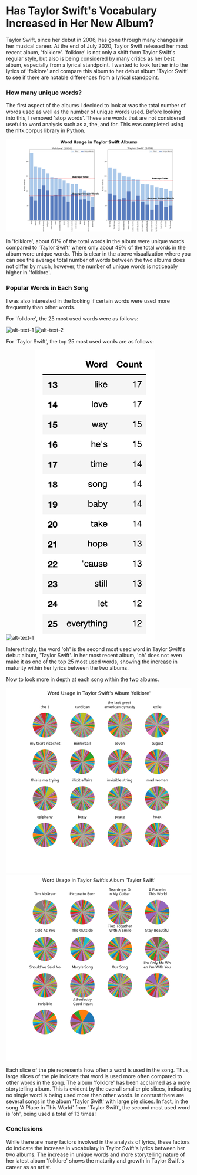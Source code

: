 # Has Taylor Swift's Vocabulary Increased in Her New Album?

Taylor Swift, since her debut in 2006, has gone through many changes in her musical career. At the end of July 2020, Taylor Swift released her most recent album, 'folklore'. 'folklore' is not only a shift from Taylor Swift's regular style, but also is being considered by many critics as her best album, especially from a lyrical standpoint. I wanted to look further into the lyrics of 'folklore' and compare this album to her debut album 'Taylor Swift' to see if there are notable differences  from a lyrical standpoint. 


### How many unique words?

The first aspect of the albums I decided to look at was the total number of words used as well as the number of unique words used. Before looking into this, I removed 'stop words'. These are words that are not considered useful to word analysis such as a, the, and for. This was completed using the nltk.corpus library in Python. 

![Alt text](Images/Word_Usage_Comparison.png)
  
  
In 'folklore', about 61% of the total words in the album were unique words compared to 'Taylor Swift' where only about 49% of the total words in the album were unique words. This is clear in the above visualization where you can see the average total number of words between the two albums does not differ by much, however, the number of unique words is noticeably higher in 'folklore'. 


### Popular Words in Each Song

I was also interested in the looking if certain words were used more frequently than other words. 

For 'folklore', the 25 most used words were as follows:

![alt-text-1](Images/folklore_top_1_12.png.png) ![alt-text-2](Images/folklore_top_13_25.png.png)
  
  
For 'Taylor Swift', the top 25 most used words are as follows:

![alt-text-1](Images/TS_top_1_12.png.png) ![alt-text-2](Images/TS_top_13_25.png)

  
Interestingly, the word 'oh' is the second most used word in Taylor Swift's debut album, 'Taylor Swift'. In her most recent album, 'oh' does not even make it as one of the top 25 most used words, showing the increase in maturity within her lyrics between the two albums. 


Now to look more in depth at each song within the two albums. 

![alt-text-1](Images/Pie_Chart_folklore.png) ![alt-text-2](Images/Pie_Chart_TS.png)
  
  
Each slice of the pie represents how often a word is used in the song. Thus, large slices of the pie indicate that word is used more often compared to other words in the song. The album 'folklore' has been acclaimed as a more storytelling album. This is evident by the overall smaller pie slices, indicating no single word is being used more than other words. In contrast there are several songs in the album 'Taylor Swift' with large pie slices. In fact, in the song 'A Place in This World' from 'Taylor Swift', the second most used word is 'oh', being used a total of 13 times! 


### Conclusions

While there are many factors involved in the analysis of lyrics, these factors do indicate the increase in vocabulary in Taylor Swift's lyrics between her two albums. The increase in unique words and more storytelling nature of her latest album 'folklore' shows the maturity and growth in Taylor Swift's career as an artist. 
